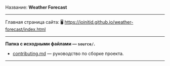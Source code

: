 Название: **Weather Forecast**

------------

Главная страница сайта: 🖥️ https://ioinitid.github.io/weather-forecast/index.html

------------

**Папка с исходными файлами — `source/`.**

- [contributing.md](contributing.md) — руководство по сборке проекта.

------------
